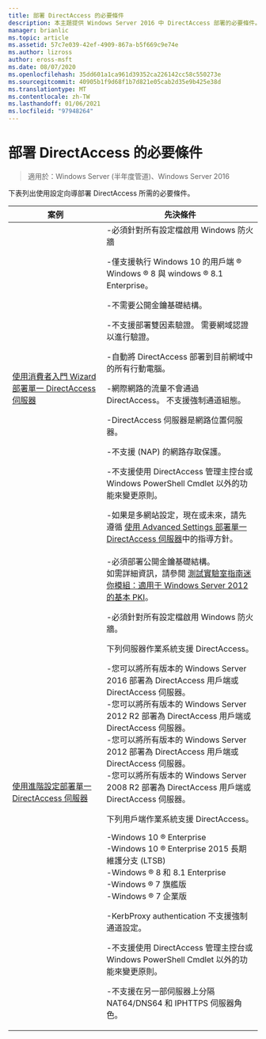 ```yaml
---
title: 部署 DirectAccess 的必要條件
description: 本主題提供 Windows Server 2016 中 DirectAccess 部署的必要條件。
manager: brianlic
ms.topic: article
ms.assetid: 57c7e039-42ef-4909-867a-b5f669c9e74e
ms.author: lizross
author: eross-msft
ms.date: 08/07/2020
ms.openlocfilehash: 35dd601a1ca961d39352ca226142cc58c550273e
ms.sourcegitcommit: 40905b1f9d68f1b7d821e05cab2d35e9b425e38d
ms.translationtype: MT
ms.contentlocale: zh-TW
ms.lasthandoff: 01/06/2021
ms.locfileid: "97948264"
---
```

# <a name="prerequisites-for-deploying-directaccess"></a>部署 DirectAccess 的必要條件

>適用於：Windows Server (半年度管道)、Windows Server 2016

下表列出使用設定向導部署 DirectAccess 所需的必要條件。

|案例|先決條件|
|-|-|
|[使用消費者入門 Wizard 部署單一 DirectAccess 伺服器](../../remote-access/directaccess/single-server-wizard/Deploy-a-Single-DirectAccess-Server-Using-the-Getting-Started-Wizard.md)|-必須針對所有設定檔啟用 Windows 防火牆<p>-僅支援執行 Windows 10 的用戶端 &reg; <br />              Windows &reg; 8 與 windows &reg; 8.1 Enterprise。<p>-不需要公開金鑰基礎結構。<p>-不支援部署雙因素驗證。 需要網域認證以進行驗證。<p>-自動將 DirectAccess 部署到目前網域中的所有行動電腦。<p>-網際網路的流量不會通過 DirectAccess。 不支援強制通道組態。<p>-DirectAccess 伺服器是網路位置伺服器。<p>-不支援 (NAP) 的網路存取保護。<p>-不支援使用 DirectAccess 管理主控台或 Windows PowerShell Cmdlet 以外的功能來變更原則。<p>-如果是多網站設定，現在或未來，請先遵循 [使用 Advanced Settings 部署單一 DirectAccess 伺服器](../../remote-access/directaccess/single-server-advanced/Deploy-a-Single-DirectAccess-Server-with-Advanced-Settings.md)中的指導方針。|
|[使用進階設定部署單一 DirectAccess 伺服器](../../remote-access/directaccess/single-server-advanced/Deploy-a-Single-DirectAccess-Server-with-Advanced-Settings.md)|-必須部署公開金鑰基礎結構。<br /> 如需詳細資訊，請參閱 [測試實驗室指南迷你模組：適用于 Windows Server 2012 的基本 PKI](/answers/topics/windows-server-2012.html)。<p>-必須針對所有設定檔啟用 Windows 防火牆。<p>下列伺服器作業系統支援 DirectAccess。<p>-您可以將所有版本的 Windows Server 2016 部署為 DirectAccess 用戶端或 DirectAccess 伺服器。<br />-您可以將所有版本的 Windows Server 2012 R2 部署為 DirectAccess 用戶端或 DirectAccess 伺服器。<br />-您可以將所有版本的 Windows Server 2012 部署為 DirectAccess 用戶端或 DirectAccess 伺服器。<br />-您可以將所有版本的 Windows Server 2008 R2 部署為 DirectAccess 用戶端或 DirectAccess 伺服器。<p>下列用戶端作業系統支援 DirectAccess。<p>-Windows 10 &reg; Enterprise<br />-Windows 10 &reg; Enterprise 2015 長期維護分支 (LTSB) <br />-Windows &reg; 8 和 8.1 Enterprise<br />-Windows &reg; 7 旗艦版<br />-Windows &reg; 7 企業版<p>-KerbProxy authentication 不支援強制通道設定。<p>-不支援使用 DirectAccess 管理主控台或 Windows PowerShell Cmdlet 以外的功能來變更原則。<p>-不支援在另一部伺服器上分隔 NAT64/DNS64 和 IPHTTPS 伺服器角色。|
